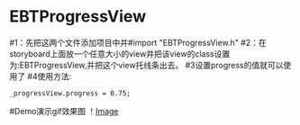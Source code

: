 # EBTProgressView
#1：先把这两个文件添加项目中并#import "EBTProgressView.h"
#2：在storyboard上面放一个任意大小的view并把该view的class设置为:EBTProgressView,并把这个view托线条出去。
#3设置progress的值就可以使用了
#4使用方法:

    _progressView.progress = 0.75;

#Demo演示gif效果图
！[Image]()
